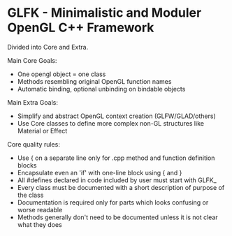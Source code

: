GLFK - Minimalistic and Moduler OpenGL C++ Framework
====================================================

Divided into Core and Extra.

Main Core Goals:
- One opengl object = one class
- Methods resembling original OpenGL function names
- Automatic binding, optional unbinding on bindable objects

Main Extra Goals:
- Simplify and abstract OpenGL context creation (GLFW/GLAD/others)
- Use Core classes to define more complex non-GL structures like Material or Effect

Core quality rules:
- Use { on a separate line only for .cpp method and function definition blocks
- Encapsulate even an 'if' with one-line block using { and }
- All #defines declared in code included by user must start with GLFK_
- Every class must be documented with a short description of purpose of the class
- Documentation is required only for parts which looks confusing or worse readable
- Methods generally don't need to be documented unless it is not clear what they does
